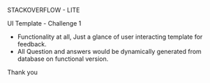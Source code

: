 STACKOVERFLOW - LITE

UI Template - Challenge 1

-	Functionality at all, Just a glance of user interacting template for feedback.
-	All Question and answers would be dynamically generated from database on functional version.


Thank you
